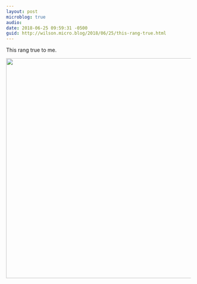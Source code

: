 ```yaml
---
layout: post
microblog: true
audio: 
date: 2018-06-25 09:59:31 -0500
guid: http://wilson.micro.blog/2018/06/25/this-rang-true.html
---
```

This rang true to me. 

<img src="http://wilson.micro.blog/uploads/2018/2f44fa2ce5.jpg" width="600" height="600" />
